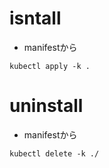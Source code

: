 # isntall
- manifestから
```
kubectl apply -k .
```

# uninstall
- manifestから
```
kubectl delete -k ./
```

